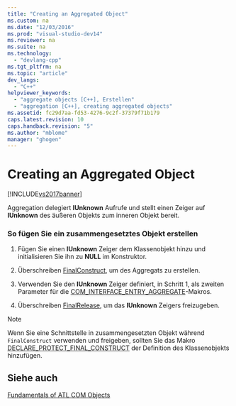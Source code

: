```yaml
---
title: "Creating an Aggregated Object"
ms.custom: na
ms.date: "12/03/2016"
ms.prod: "visual-studio-dev14"
ms.reviewer: na
ms.suite: na
ms.technology: 
  - "devlang-cpp"
ms.tgt_pltfrm: na
ms.topic: "article"
dev_langs: 
  - "C++"
helpviewer_keywords: 
  - "aggregate objects [C++], Erstellen"
  - "aggregation [C++], creating aggregated objects"
ms.assetid: fc29d7aa-fd53-4276-9c2f-37379f71b179
caps.latest.revision: 10
caps.handback.revision: "5"
ms.author: "mblome"
manager: "ghogen"
---
```

# Creating an Aggregated Object
[!INCLUDE[vs2017banner](../assembler/inline/includes/vs2017banner.md)]

Aggregation delegiert **IUnknown** Aufrufe und stellt einen Zeiger auf **IUnknown** des äußeren Objekts zum inneren Objekt bereit.  
  
### So fügen Sie ein zusammengesetztes Objekt erstellen  
  
1.  Fügen Sie einen **IUnknown** Zeiger dem Klassenobjekt hinzu und initialisieren Sie ihn zu **NULL** im Konstruktor.  
  
2.  Überschreiben [FinalConstruct](../Topic/CComObjectRootEx::FinalConstruct.md), um des Aggregats zu erstellen.  
  
3.  Verwenden Sie den **IUnknown** Zeiger definiert, in Schritt 1, als zweiten Parameter für die [COM\_INTERFACE\_ENTRY\_AGGREGATE](../Topic/COM_INTERFACE_ENTRY_AGGREGATE.md)\-Makros.  
  
4.  Überschreiben [FinalRelease](../Topic/CComObjectRootEx::FinalRelease.md), um das **IUnknown** Zeigers freizugeben.  
  
> [!NOTE]
>  Wenn Sie eine Schnittstelle in zusammengesetzten Objekt während `FinalConstruct` verwenden und freigeben, sollten Sie das Makro [DECLARE\_PROTECT\_FINAL\_CONSTRUCT](../Topic/DECLARE_PROTECT_FINAL_CONSTRUCT.md) der Definition des Klassenobjekts hinzufügen.  
  
## Siehe auch  
 [Fundamentals of ATL COM Objects](../atl/fundamentals-of-atl-com-objects.md)